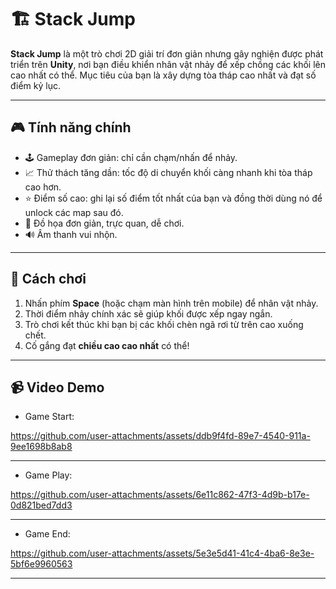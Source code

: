 # 🏗️ Stack Jump
**Stack Jump** là một trò chơi 2D giải trí đơn giản nhưng gây nghiện được phát triển trên **Unity**, nơi bạn điều khiển nhân vật nhảy để xếp chồng các khối lên cao nhất có thể.
Mục tiêu của bạn là xây dựng tòa tháp cao nhất và đạt số điểm kỷ lục.

---
## 🎮 Tính năng chính
- 🕹️ Gameplay đơn giản: chỉ cần chạm/nhấn để nhảy.
- 📈 Thử thách tăng dần: tốc độ di chuyển khối càng nhanh khi tòa tháp cao hơn.
- ⭐ Điểm số cao: ghi lại số điểm tốt nhất của bạn và đồng thời dùng nó để unlock các map sau đó.
- 🎨 Đồ họa đơn giản, trực quan, dễ chơi.
- 🔊 Âm thanh vui nhộn.

---
## 🚀 Cách chơi
1. Nhấn phím **Space** (hoặc chạm màn hình trên mobile) để nhân vật nhảy.
2. Thời điểm nhảy chính xác sẽ giúp khối được xếp ngay ngắn.
3. Trò chơi kết thúc khi bạn bị các khối chèn ngã rơi từ trên cao xuống chết.
4. Cố gắng đạt **chiều cao cao nhất** có thể!

---
## 📹 Video Demo
- Game Start:

https://github.com/user-attachments/assets/ddb9f4fd-89e7-4540-911a-9ee1698b8ab8

---
- Game Play:

https://github.com/user-attachments/assets/6e11c862-47f3-4d9b-b17e-0d821bed7dd3

---
- Game End:

https://github.com/user-attachments/assets/5e3e5d41-41c4-4ba6-8e3e-5bf6e9960563

---
